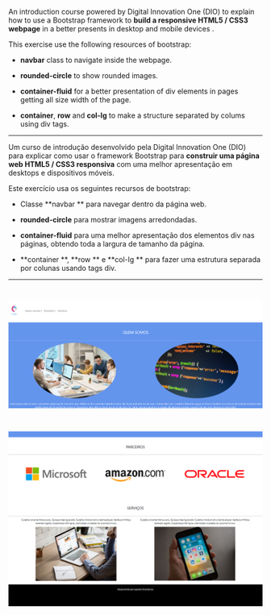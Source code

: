 An introduction course powered by Digital Innovation One (DIO) to explain how to use a Bootstrap framework to **build a responsive HTML5 / CSS3 webpage** in a better presents in desktop and mobile devices .

This exercise use the following resources of bootstrap:

* **navbar** class to navigate inside the webpage.

* **rounded-circle** to show rounded images.

* **container-fluid** for a better presentation of div elements in pages getting all size width of the page.

* **container**, **row** and **col-lg** to make a structure separated by colums using div tags.

  

---------------------------------



Um curso de introdução desenvolvido pela Digital Innovation One (DIO) para explicar como usar o framework Bootstrap para **construir uma página web HTML5 / CSS3 responsiva** com uma melhor apresentação em desktops e dispositivos móveis. 

Este exercício usa os seguintes recursos de bootstrap: 

* Classe **navbar ** para navegar dentro da página web. 

* **rounded-circle** para mostrar imagens arredondadas. 
* **container-fluid** para uma melhor apresentação dos elementos div nas páginas, obtendo toda a largura de tamanho da página.  
* **container **, **row ** e **col-lg ** para fazer uma estrutura separada por colunas usando tags div. 

-----------------------------



<h1 align="center">
	<img src="./img/init.png" />
</h1>

<h1 align="center">
	<img src="./img/end.png" />
</h1>

